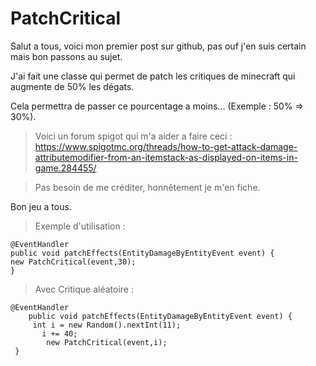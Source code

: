 # PatchCritical
Salut a tous, voici mon premier post sur github, pas ouf j'en suis certain mais bon passons au sujet.


J'ai fait une classe qui permet de patch les critiques de minecraft qui augmente de 50% les dégats.


Cela permettra de passer ce pourcentage a moins... (Exemple : 50% => 30%).


> Voici un forum spigot qui m'a aider a faire ceci : https://www.spigotmc.org/threads/how-to-get-attack-damage-attributemodifier-from-an-itemstack-as-displayed-on-items-in-game.284455/


> Pas besoin de me créditer, honnêtement je m'en fiche.


Bon jeu a tous.

> Exemple d'utilisation : 
```
@EventHandler 
public void patchEffects(EntityDamageByEntityEvent event) {
new PatchCritical(event,30);
}
```

> Avec Critique aléatoire : 
```
@EventHandler
    public void patchEffects(EntityDamageByEntityEvent event) {
     int i = new Random().nextInt(11);
       i += 40;
        new PatchCritical(event,i);
 }
 ```
